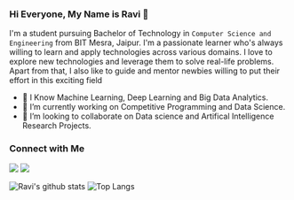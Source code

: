 ### Hi Everyone, My Name is Ravi 👋

I'm a student pursuing Bachelor of Technology in `Computer Science and Engineering` from BIT Mesra, Jaipur. I'm a passionate learner who's always willing to learn and apply technologies across various domains. I love to explore new technologies and leverage them to solve real-life problems. Apart from that, I also like to guide and mentor newbies willing to put their effort in this exciting field

- 🔭 I Know Machine Learning, Deep Learning and Big Data Analytics.
- 🌱 I’m currently working on Competitive Programming and Data Science.
- 🤝 I’m looking to collaborate on Data science and Artifical Intelligence Research Projects.


### Connect with Me

[<img src="https://img.shields.io/badge/linkedin-%230077B5.svg?&style=for-the-badge&logo=linkedin&logoColor=white" />](https://www.linkedin.com/in/uravichaubey/)
[<img src="https://img.shields.io/badge/Kaggle-%2320BEFF.svg?&style=for-the-badge&logo=Kaggle&logoColor=white" />](https://www.kaggle.com/ravichaubey1506)

![Ravi's github stats](https://github-readme-stats.vercel.app/api?username=ravichaubey&show_icons=true&theme=dark)
![Top Langs](https://github-readme-stats.vercel.app/api/top-langs/?username=ravichaubey&theme=cobalt&layout=compact)
